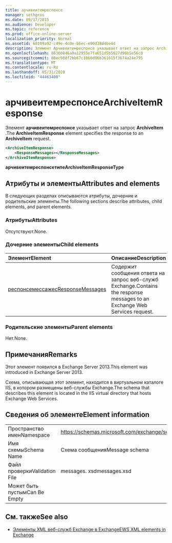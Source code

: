 ```yaml
---
title: арчивеитемреспонсе
manager: sethgros
ms.date: 09/17/2015
ms.audience: Developer
ms.topic: reference
ms.prod: office-online-server
localization_priority: Normal
ms.assetid: 68109a92-c49e-4c0e-b6ec-e90d38d4be4d
description: Элемент Арчивеитемреспонсе указывает ответ на запрос ArchiveItem.
ms.openlocfilehash: 86360846a9a12955e7fa651d5b5027d90b5e56c0
ms.sourcegitcommit: 88ec988f2bb67c1866d06b361615f3674a24e795
ms.translationtype: MT
ms.contentlocale: ru-RU
ms.lasthandoff: 05/31/2020
ms.locfileid: "44463400"
---
```

# <a name="archiveitemresponse"></a><span data-ttu-id="f0518-103">арчивеитемреспонсе</span><span class="sxs-lookup"><span data-stu-id="f0518-103">ArchiveItemResponse</span></span>

<span data-ttu-id="f0518-104">Элемент **арчивеитемреспонсе** указывает ответ на запрос **ArchiveItem** .</span><span class="sxs-lookup"><span data-stu-id="f0518-104">The **ArchiveItemResponse** element specifies the response to an **ArchiveItem** request.</span></span> 
  
```XML
<ArchiveItemResponse>
    <ResponseMessages></ResponseMessages>
</ArchiveItemResponse>
```

 <span data-ttu-id="f0518-105">**арчивеитемреспонсетипе**</span><span class="sxs-lookup"><span data-stu-id="f0518-105">**ArchiveItemResponseType**</span></span>
## <a name="attributes-and-elements"></a><span data-ttu-id="f0518-106">Атрибуты и элементы</span><span class="sxs-lookup"><span data-stu-id="f0518-106">Attributes and elements</span></span>

<span data-ttu-id="f0518-107">В следующих разделах описываются атрибуты, дочерние и родительские элементы.</span><span class="sxs-lookup"><span data-stu-id="f0518-107">The following sections describe attributes, child elements, and parent elements.</span></span>
  
### <a name="attributes"></a><span data-ttu-id="f0518-108">Атрибуты</span><span class="sxs-lookup"><span data-stu-id="f0518-108">Attributes</span></span>

<span data-ttu-id="f0518-109">Отсутствуют.</span><span class="sxs-lookup"><span data-stu-id="f0518-109">None.</span></span>
  
### <a name="child-elements"></a><span data-ttu-id="f0518-110">Дочерние элементы</span><span class="sxs-lookup"><span data-stu-id="f0518-110">Child elements</span></span>

|<span data-ttu-id="f0518-111">**Элемент**</span><span class="sxs-lookup"><span data-stu-id="f0518-111">**Element**</span></span>|<span data-ttu-id="f0518-112">**Описание**</span><span class="sxs-lookup"><span data-stu-id="f0518-112">**Description**</span></span>|
|:-----|:-----|
|[<span data-ttu-id="f0518-113">респонсемессажес</span><span class="sxs-lookup"><span data-stu-id="f0518-113">ResponseMessages</span></span>](responsemessages.md) <br/> |<span data-ttu-id="f0518-114">Содержит сообщения ответа на запрос веб-служб Exchange.</span><span class="sxs-lookup"><span data-stu-id="f0518-114">Contains the response messages to an Exchange Web Services request.</span></span>  <br/> |
   
### <a name="parent-elements"></a><span data-ttu-id="f0518-115">Родительские элементы</span><span class="sxs-lookup"><span data-stu-id="f0518-115">Parent elements</span></span>

<span data-ttu-id="f0518-116">Нет.</span><span class="sxs-lookup"><span data-stu-id="f0518-116">None.</span></span>
  
## <a name="remarks"></a><span data-ttu-id="f0518-117">Примечания</span><span class="sxs-lookup"><span data-stu-id="f0518-117">Remarks</span></span>

<span data-ttu-id="f0518-118">Этот элемент появился в Exchange Server 2013.</span><span class="sxs-lookup"><span data-stu-id="f0518-118">This element was introduced in Exchange Server 2013.</span></span>
  
<span data-ttu-id="f0518-119">Схема, описывающая этот элемент, находится в виртуальном каталоге IIS, в котором размещены веб-службы Exchange.</span><span class="sxs-lookup"><span data-stu-id="f0518-119">The schema that describes this element is located in the IIS virtual directory that hosts Exchange Web Services.</span></span>
  
## <a name="element-information"></a><span data-ttu-id="f0518-120">Сведения об элементе</span><span class="sxs-lookup"><span data-stu-id="f0518-120">Element information</span></span>

|||
|:-----|:-----|
|<span data-ttu-id="f0518-121">Пространство имен</span><span class="sxs-lookup"><span data-stu-id="f0518-121">Namespace</span></span>  <br/> |https://schemas.microsoft.com/exchange/services/2006/messages  <br/> |
|<span data-ttu-id="f0518-122">Имя схемы</span><span class="sxs-lookup"><span data-stu-id="f0518-122">Schema Name</span></span>  <br/> |<span data-ttu-id="f0518-123">Схема сообщения</span><span class="sxs-lookup"><span data-stu-id="f0518-123">Message schema</span></span>  <br/> |
|<span data-ttu-id="f0518-124">Файл проверки</span><span class="sxs-lookup"><span data-stu-id="f0518-124">Validation File</span></span>  <br/> |<span data-ttu-id="f0518-125">messages. xsd</span><span class="sxs-lookup"><span data-stu-id="f0518-125">messages.xsd</span></span>  <br/> |
|<span data-ttu-id="f0518-126">Может быть пустым</span><span class="sxs-lookup"><span data-stu-id="f0518-126">Can Be Empty</span></span>  <br/> ||
   
## <a name="see-also"></a><span data-ttu-id="f0518-127">См. также</span><span class="sxs-lookup"><span data-stu-id="f0518-127">See also</span></span>

- [<span data-ttu-id="f0518-128">Элементы XML веб-служб Exchange в Exchange</span><span class="sxs-lookup"><span data-stu-id="f0518-128">EWS XML elements in Exchange</span></span>](ews-xml-elements-in-exchange.md)

